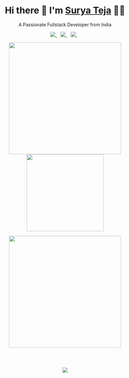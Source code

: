 

<h1 align='center'>
  Hi there 👋  I'm   <a href="https://suryadev.me/" target="_blank">
  Surya Teja</a> 👨‍💻
</h1>
<p align='center'>
  A Passionate Fullstack Developer from India
</p>
<p align='center'>
 
  <a href="https://www.linkedin.com/in/suryateja14/" target="_blank">
    <img src="https://img.shields.io/badge/linkedin-%230077B5.svg?&style=for-the-badge&logo=linkedin&logoColor=white" />
  </a>&nbsp;&nbsp;
  <a href="https://instagram.com/__suryateja" target="_blank">
    <img src="https://img.shields.io/badge/instagram-%23E4405F.svg?&style=for-the-badge&logo=instagram&logoColor=white" />        
  </a>&nbsp;&nbsp;
  <a href="https://twitter.com/suryateja14" target="_blank">
    <img src="https://img.shields.io/badge/twitter-%231DA1F2.svg?&style=for-the-badge&logo=twitter&logoColor=white" />        
  </a>&nbsp;&nbsp;
  
</p>
<p align='center'>
  <a href="#"><img src="https://github-readme-stats.vercel.app/api?username=suryateja011&show_icons=true&count_private=true&theme=dark" width="350">   </a>
  <a href="#"><img src="https://media.giphy.com/media/62PP2yEIAZF6g/giphy.gif" width="241"></a>
</p>
<p align='center'>
  <a href='#'><img src="https://github-readme-stats.vercel.app/api/top-langs?username=suryateja011&show_icons=true&locale=en&layout=compact&theme=dark" width="350"></a>
</p>
<br/>
<br/>




<p align='center'>
  <a href="#"><img src="https://badges.pufler.dev/visits/suryateja011/suryateja011"></a>
</p>
